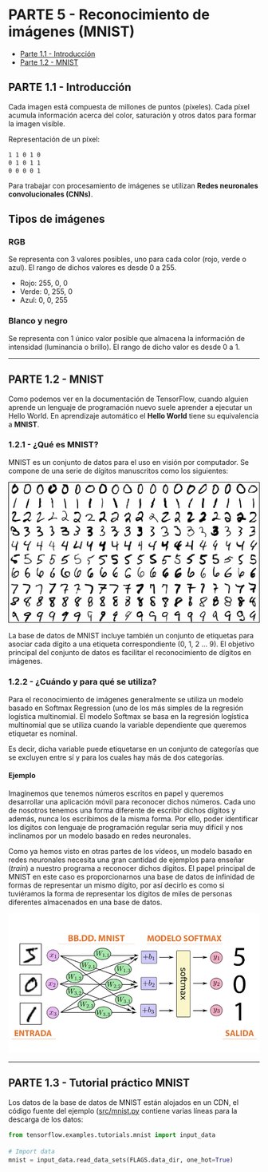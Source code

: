 PARTE 5 - Reconocimiento de imágenes (MNIST)
===================

 - [Parte 1.1 - Introducción](#parte-11---introducción)
 - [Parte 1.2 - MNIST](#parte-12---mnist)

## PARTE 1.1 - Introducción

Cada imagen está compuesta de millones de puntos (píxeles). Cada píxel acumula información acerca del color, saturación y otros datos para formar la imagen visible.

Representación de un píxel:

    1 1 0 1 0
    0 1 0 1 1
    0 0 0 0 1

Para trabajar con procesamiento de imágenes se utilizan **Redes neuronales convolucionales (CNNs)**.

## Tipos de imágenes
### RGB
Se representa con 3 valores posibles, uno para cada color (rojo, verde o azul). El rango de dichos valores es desde 0 a 255.

 - Rojo: 255, 0, 0
 - Verde: 0, 255, 0
 - Azul: 0, 0, 255

### Blanco y negro
Se representa con 1 único valor posible que almacena la información de intensidad (luminancia o brillo). El rango de dicho valor es desde 0 a 1.

-------------
## PARTE 1.2 - MNIST

Como podemos ver en la documentación de TensorFlow, cuando alguien aprende un lenguaje de programación nuevo suele aprender a ejecutar un Hello World. En aprendizaje automático el **Hello World** tiene su equivalencia a **MNIST**.

### 1.2.1 - ¿Qué es MNIST?

MNIST es un conjunto de datos para el uso en visión por computador. Se compone de una serie de dígitos manuscritos como los siguientes:
<p align="center">
  <img src="https://raw.githubusercontent.com/Tensor4Dummies/5_img_mnist/master/doc/mnistExamples.png" alt="Example">
</p>
La base de datos de MNIST incluye también un conjunto de etiquetas para asociar cada dígito a una etiqueta correspondiente (0, 1, 2 ... 9). El objetivo principal del conjunto de datos es facilitar el reconocimiento de dígitos en imágenes.

### 1.2.2 - ¿Cuándo y para qué se utiliza?
Para el reconocimiento de imágenes generalmente se utiliza un modelo basado en Softmax Regression (uno de los más simples de la regresión logística multinomial. El modelo Softmax se basa en la regresión logística multinomial que se utiliza cuando la variable dependiente que queremos etiquetar es nominal.

Es decir, dicha variable puede etiquetarse en un conjunto de categorías que se excluyen entre sí y para los cuales hay más de dos categorías.

#### Ejemplo
Imaginemos que tenemos números escritos en papel y queremos desarrollar una aplicación móvil para reconocer dichos números. Cada uno de nosotros tenemos una forma diferente de escribir dichos dígitos y además, nunca los escribimos de la misma forma. Por ello, poder identificar los dígitos con lenguaje de programación regular seria muy difícil y nos inclinamos por un modelo basado en redes neuronales.

Como ya hemos visto en otras partes de los vídeos, un modelo basado en redes neuronales necesita una gran cantidad de ejemplos para enseñar (*train*) a nuestro programa a reconocer dichos dígitos. El papel principal de MNIST en este caso es proporcionarnos una base de datos de infinidad de formas de representar un mismo dígito, por así decirlo es como si tuviéramos la forma de representar los dígitos de miles de personas diferentes almacenados en una base de datos.

<p align="center">
  <img src="https://raw.githubusercontent.com/Tensor4Dummies/5_img_mnist/master/doc/mnistExamples2.jpg" alt="Example 2">
</p>

-------------
## PARTE 1.3 - Tutorial práctico MNIST
Los datos de la base de datos de MNIST están alojados en un CDN, el código fuente del ejemplo ([src/mnist.py](https://raw.githubusercontent.com/Tensor4Dummies/5_img_mnist/master/src/mnist.py) contiene varias líneas para la descarga de los datos:


```python
from tensorflow.examples.tutorials.mnist import input_data

# Import data
mnist = input_data.read_data_sets(FLAGS.data_dir, one_hot=True)
```
